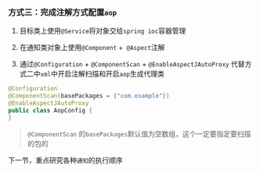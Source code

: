 

### 方式三：完成注解方式配置`aop`

1. 目标类上使用`@Service`将对象交给`spring ioc`容器管理

2. 在通知类对象上使用`@Component` +` @Aspect`注解

3. 通过`@Configuration` + `@ComponentScan` + `@EnableAspectJAutoProxy` 代替方式二中`xml`中开启注解扫描和开启`aop`生成代理类

```java
@Configuration
@ComponentScan(basePackages = {"com.example"})
@EnableAspectJAutoProxy
public class AopConfig {
}
```

> `@ComponentScan` 的`basePackages`默认值为空数组，这个一定要指定要扫描的包的

下一节，重点研究各种`通知`的执行顺序